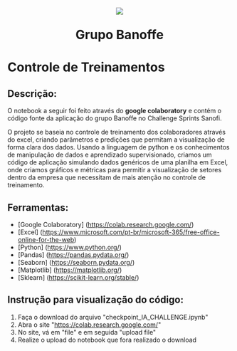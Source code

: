 <h1 align="center">
  <img src="https://www.shutterstock.com/image-vector/illustration-vector-graphic-pie-banoffee-600nw-2308051037.jpg"/>
  <p>Grupo Banoffe</p>
</h1>

# Controle de Treinamentos

## Descrição:
O notebook a seguir foi feito através do **google colaboratory** e contém o código fonte da
aplicação do grupo Banoffe no Challenge Sprints Sanofi.

O projeto se baseia no controle de treinamento dos colaboradores através do
excel, criando parâmetros e predições que permitam a visualização de forma
clara dos dados.
Usando a linguagem de python e os conhecimentos de manipulação de dados e aprendizado
supervisionado, criamos um código de aplicação simulando dados genéricos de uma planilha
em Excel, onde criamos gráficos e métricas para permitir a visualização de setores
dentro da empresa que necessitam de mais atenção no controle de treinamento.

## Ferramentas:
- [Google Colaboratory] (https://colab.research.google.com/)
- [Excel] (https://www.microsoft.com/pt-br/microsoft-365/free-office-online-for-the-web)
- [Python] (https://www.python.org/)
- [Pandas] (https://pandas.pydata.org/)
- [Seaborn] (https://seaborn.pydata.org/)
- [Matplotlib] (https://matplotlib.org/)
- [Sklearn] (https://scikit-learn.org/stable/)
  

## Instrução para visualização do código:
1. Faça o download do arquivo "checkpoint_IA_CHALLENGE.ipynb"
2. Abra o site "https://colab.research.google.com/"
3. No site, vá em "file" e em seguida "upload file"
4. Realize o upload do notebook que fora realizado o download
